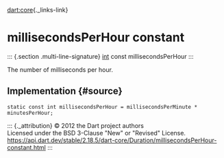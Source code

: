 [dart:core](../../dart-core/dart-core-library){._links-link}

millisecondsPerHour constant
============================

::: {.section .multi-line-signature}
[int](../int-class) const millisecondsPerHour
:::

The number of milliseconds per hour.

Implementation {#source}
--------------

``` {.language-dart data-language="dart"}
static const int millisecondsPerHour = millisecondsPerMinute * minutesPerHour;
```

::: {._attribution}
© 2012 the Dart project authors\
Licensed under the BSD 3-Clause \"New\" or \"Revised\" License.\
<https://api.dart.dev/stable/2.18.5/dart-core/Duration/millisecondsPerHour-constant.html>
:::

